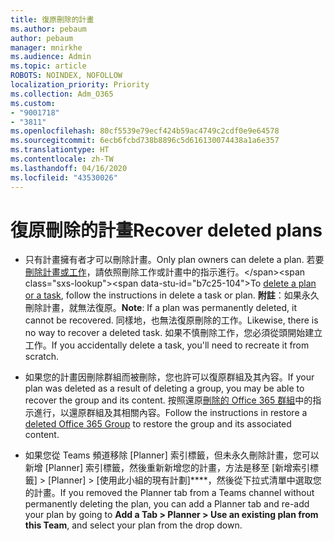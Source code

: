 ```yaml
---
title: 復原刪除的計畫
ms.author: pebaum
author: pebaum
manager: mnirkhe
ms.audience: Admin
ms.topic: article
ROBOTS: NOINDEX, NOFOLLOW
localization_priority: Priority
ms.collection: Adm_O365
ms.custom:
- "9001718"
- "3811"
ms.openlocfilehash: 80cf5539e79ecf424b59ac4749c2cdf0e9e64578
ms.sourcegitcommit: 6ecb6fcbd738b8896c5d616130074438a1a6e357
ms.translationtype: HT
ms.contentlocale: zh-TW
ms.lasthandoff: 04/16/2020
ms.locfileid: "43530026"
---
```

# <a name="recover-deleted-plans"></a><span data-ttu-id="b7c25-102">復原刪除的計畫</span><span class="sxs-lookup"><span data-stu-id="b7c25-102">Recover deleted plans</span></span>

- <span data-ttu-id="b7c25-103">只有計畫擁有者才可以刪除計畫。</span><span class="sxs-lookup"><span data-stu-id="b7c25-103">Only plan owners can delete a plan.</span></span> <span data-ttu-id="b7c25-104">若要[刪除計畫或工作](https://support.microsoft.com/zh-TW/office/delete-a-task-or-plan-39e10e78-13f0-446d-94cd-9e562648497a.)，請依照刪除工作或計畫中的指示進行。</span><span class="sxs-lookup"><span data-stu-id="b7c25-104">To [delete a plan or a task](https://support.microsoft.com/zh-TW/office/delete-a-task-or-plan-39e10e78-13f0-446d-94cd-9e562648497a.), follow the instructions in delete a task or plan.</span></span>  <span data-ttu-id="b7c25-105">**附註**：如果永久刪除計畫，就無法復原。</span><span class="sxs-lookup"><span data-stu-id="b7c25-105">**Note**: If a plan was permanently deleted, it cannot be recovered.</span></span> <span data-ttu-id="b7c25-106">同樣地，也無法復原刪除的工作。</span><span class="sxs-lookup"><span data-stu-id="b7c25-106">Likewise, there is no way to recover a deleted task.</span></span> <span data-ttu-id="b7c25-107">如果不慎刪除工作，您必須從頭開始建立工作。</span><span class="sxs-lookup"><span data-stu-id="b7c25-107">If you accidentally delete a task, you'll need to recreate it from scratch.</span></span>

- <span data-ttu-id="b7c25-108">如果您的計畫因刪除群組而被刪除，您也許可以復原群組及其內容。</span><span class="sxs-lookup"><span data-stu-id="b7c25-108">If your plan was deleted as a result of deleting a group, you may be able to recover the group and its content.</span></span> <span data-ttu-id="b7c25-109">按照還原[刪除的 Office 365 群組](https://docs.microsoft.com/microsoft-365/admin/create-groups/restore-deleted-group?view=o365-worldwide)中的指示進行，以還原群組及其相關內容。</span><span class="sxs-lookup"><span data-stu-id="b7c25-109">Follow the instructions in restore a [deleted Office 365 Group](https://docs.microsoft.com/microsoft-365/admin/create-groups/restore-deleted-group?view=o365-worldwide) to restore the group and its associated content.</span></span>

- <span data-ttu-id="b7c25-110">如果您從 Teams 頻道移除 [Planner] 索引標籤，但未永久刪除計畫，您可以新增 [Planner] 索引標籤，然後重新新增您的計畫，方法是移至 [新增索引標籤] > [Planner] > [使用此小組的現有計劃]\*\*\*\*，然後從下拉式清單中選取您的計畫。</span><span class="sxs-lookup"><span data-stu-id="b7c25-110">If you removed the Planner tab from a Teams channel without permanently deleting the plan, you can add a Planner tab and re-add your plan by going to **Add a Tab > Planner > Use an existing plan from this Team**, and select your plan from the drop down.</span></span>
